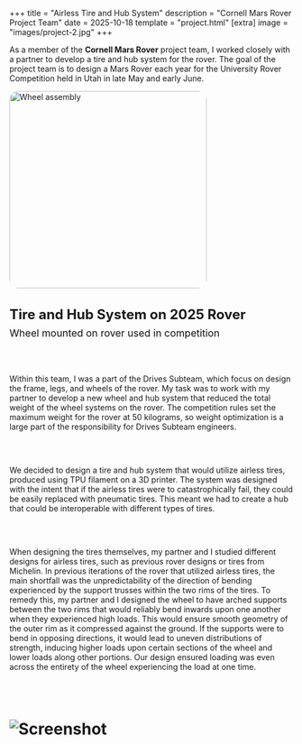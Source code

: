 +++
title = "Airless Tire and Hub System"
description = "Cornell Mars Rover Project Team"
date = 2025-10-18
template = "project.html"
[extra]
image = "images/project-2.jpg"
+++

As a member of the **Cornell Mars Rover** project team, I worked closely with a partner to develop a tire and hub system for the rover. The goal of the project team is to design a Mars Rover each year for the University Rover Competition held in Utah in late May and early June.

<div style="display:flex; align-items:center; justify-content:flex-start; gap:2rem; flex-wrap:wrap; margin-bottom:2.5rem;">

  <!-- Image on the right -->
  <div style="width:350px; height:350px; overflow:hidden; border-radius:1rem; flex-shrink:0;">
    <img src="../../images/project-2.jpg"
         alt="Wheel assembly"
         style="width:100%; height:100%; object-fit:cover; object-position:center 40%; display:block;">
  </div>

  <!-- Text content on the left -->
  <div style="flex:1; min-width:260px;">
    <h1 style="margin:0; font-size:1.5rem; font-weight:700;">Tire and Hub System on 2025 Rover</h1>
    <p style="margin:0.5rem 0 1rem; font-size:1.1rem; color:#111;">
      Wheel mounted on rover used in competition
    </p>

</div>

Within this team, I was a part of the Drives Subteam, which focus on design the frame, legs, and wheels of the rover. My task was to work with my partner to develop a new wheel and hub system that reduced the total weight of the wheel systems on the rover. The competition rules set the maximum weight for the rover at 50 kilograms, so weight optimization is a large part of the responsibility for Drives Subteam engineers.

We decided to design a tire and hub system that would utilize airless tires, produced using TPU filament on a 3D printer. The system was designed with the intent that if the airless tires were to catastrophically fail, they could be easily replaced with pneumatic tires. This meant we had to create a hub that could be interoperable with different types of tires.

When designing the tires themselves, my partner and I studied different designs for airless tires, such as previous rover designs or tires from Michelin. In previous iterations of the rover that utilized airless tires, the main shortfall was the unpredictability of the direction of bending experienced by the support trusses within the two rims of the tires. To remedy this, my partner and I designed the wheel to have arched supports between the two rims that would reliably bend inwards upon one another when they experienced high loads. This would ensure smooth geometry of the outer rim as it compressed against the ground. If the supports were to bend in opposing directions, it would lead to uneven distributions of strength, inducing higher loads upon certain sections of the wheel and lower loads along other portions. Our design ensured loading was even across the entirety of the wheel experiencing the load at one time.

# ![Screenshot](../../images/project-2.jpg)

